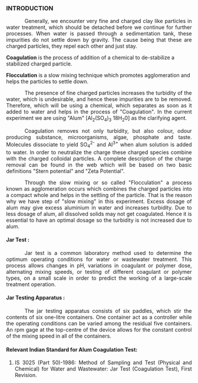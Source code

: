 ### INTRODUCTION<br>

<p style="text-indent:50px; text-align:justify;">Generally, we encounter very fine and charged clay like particles in water treatment, which should be detached before we continue for further processes. When water is passed through a sedimentation tank, these impurities do not settle down by gravity. The cause being that these are charged particles, they repel each other and just stay.</p>

<b>Coagulation</b> is the process of addition of a chemical to de-stabilize a stabilized charged particle.

<b>Flocculation</b> is a slow mixing technique which promotes agglomeration and helps the particles to settle down.

<p style="text-indent:50px; text-align:justify;">The presence of fine charged particles increases the turbidity of the water, which is undesirable, and hence these impurities are to be removed. Therefore, which will be using a chemical, which separates as soon as it added to water and helps in the process of "Coagulation". In the current experiment we are using "Alum" [Al<sub>2</sub>(SO<sub>4</sub>)<sub>3</sub> 18H<sub>2</sub>0] as the clarifying agent.</p>

<p style="text-indent:50px; text-align:justify;">Coagulation removes not only turbidity, but also colour, odour producing substance, microorganisms, algae, phosphate and taste. Molecules dissociate to yield SO<sub>4</sub><sup>2-</sup> and Al<sup>3+</sup> when alum solution is added to water. In order to neutralize the charge these charged species combine with the charged colloidal particles. A complete description of the charge removal can be found in the web which will be based on two basic definitions "Stern potential" and "Zeta Potential".</p>

<p style="text-indent:50px; text-align:justify;">Through the slow mixing or so called "Flocculation" a process known as agglomeration occurs which combines the charged particles into a compact whole and helps in the settling of the particle. That is the reason why we have step of "slow mixing" in this experiment. Excess dosage of alum may give excess aluminium in water and increases turbidity. Due to less dosage of alum, all dissolved solids may not get coagulated. Hence it is essential to have an optimal dosage so the turbidity is not increased due to alum.</p>

#### Jar Test :

<p style="text-indent:50px; text-align:justify;">Jar test is a common laboratory method used to determine the optimum operating conditions for water or wastewater treatment. This process allows changes in pH, variations in coagulant or polymer dose, alternating mixing speeds, or testing of different coagulant or polymer types, on a small scale in order to predict the working of a large-scale treatment operation.</p>

#### Jar Testing Apparatus :

<p style="text-indent:50px; text-align:justify;">The jar testing apparatus consists of six paddles, which stir the contents of six one-litre containers. One container act as a controller while the operating conditions can be varied among the residual five containers. An rpm gage at the top-centre of the device allows for the constant control of the mixing speed in all of the containers.</p>

#### Relevant Indian Standard for Alum Coagulation Test:
1. <p style="text-align:justify;">IS 3025 (Part 50)-1986: Method of Sampling and Test (Physical and Chemical) for Water and Wastewater: Jar Test (Coagulation Test), First Revision.</p>

